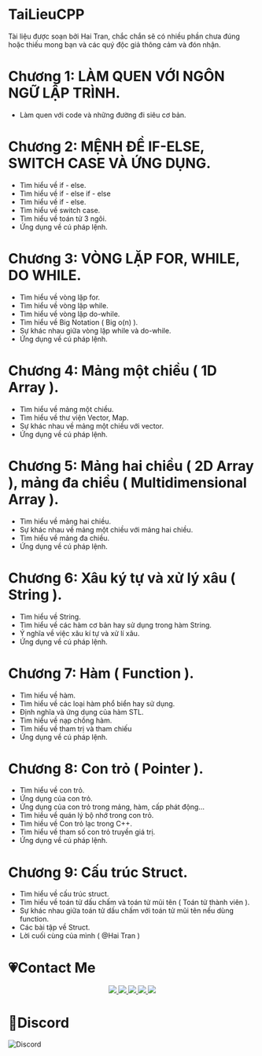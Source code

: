 # TaiLieuCPP
Tài liệu được soạn bởi Hai Tran, chắc chắn sẽ có nhiều phần chưa đúng hoặc thiếu mong bạn và các quý độc giả thông cảm và đón nhận.

# Chương 1: LÀM QUEN VỚI NGÔN NGỮ LẬP TRÌNH.
  - Làm quen với code và những đường đi siêu cơ bản.

# Chương 2: MỆNH ĐỀ IF-ELSE, SWITCH CASE VÀ ỨNG DỤNG.
  - Tìm hiểu về if - else.
  - Tìm hiểu về if - else if - else
  - Tìm hiểu về if - else.
  - Tìm hiểu về switch case.
  - Tìm hiểu về toán tử 3 ngôi.
  - Ứng dụng về cú pháp lệnh.

# Chương 3: VÒNG LẶP FOR, WHILE, DO WHILE.
  - Tìm hiểu về vòng lặp for.
  - Tìm hiểu về vòng lặp while.
  - Tìm hiểu về vòng lặp do-while.
  - Tìm hiểu về Big Notation ( Big o(n) ).
  - Sự khác nhau giữa vòng lặp while và do-while.
  - Ứng dụng về cú pháp lệnh.

# Chương 4: Mảng một chiều ( 1D Array ).
  - Tìm hiểu về mảng một chiều.
  - Tìm hiểu về thư viện Vector, Map.
  - Sự khác nhau về mảng một chiều với vector.
  - Ứng dụng về cú pháp lệnh.

# Chương 5: Mảng hai chiều ( 2D Array ), mảng đa chiều ( Multidimensional Array ).
  - Tìm hiểu về mảng hai chiều.
  - Sự khác nhau về mảng một chiều với mảng hai chiều.
  - Tìm hiểu về mảng đa chiều.
  - Ứng dụng về cú pháp lệnh.

# Chương 6: Xâu ký tự và xử lý xâu ( String ).
  - Tìm hiểu về String.
  - Tìm hiểu về các hàm cơ bản hay sử dụng trong hàm String.
  - Ý nghĩa về việc xâu kí tự và xử lí xâu.
  - Ứng dụng về cú pháp lệnh.

# Chương 7: Hàm ( Function ).
  - Tìm hiểu về hàm.
  - Tìm hiểu về các loại hàm phổ biển hay sử dụng.
  - Định nghĩa và ứng dụng của hàm STL.
  - Tìm hiểu về nạp chồng hàm.
  - Tìm hiểu về tham trị và tham chiếu
  - Ứng dụng về cú pháp lệnh.

# Chương 8: Con trỏ ( Pointer ).
  - Tìm hiểu về con trỏ.
  - Ứng dụng của con trỏ.
  - Ứng dụng của con trỏ trong mảng, hàm, cấp phát động...
  - Tìm hiều về quán lý bộ nhớ trong con trỏ.
  - Tìm hiều về Con trỏ lạc trong C++.
  - Tìm hiểu về tham số con trỏ truyền giá trị.
  - Ứng dụng về cú pháp lệnh.

# Chương 9: Cấu trúc Struct.
  - Tìm hiểu về cấu trúc struct.
  - Tìm hiểu về toán tử dấu chấm và toán tử mũi tên ( Toán tử thành viên ).
  - Sự khác nhau giữa toán tử dấu chấm với toán tử mũi tên nếu dùng function.
  - Các bài tập về Struct.
  - Lời cuối cùng của mình ( @Hai Tran )

# 💗Contact Me
<p align="center">
  <a href="https://www.facebook.com/hanifancy" alt="Facebook">
    <img src="https://img.icons8.com/fluent/48/000000/facebook-new.png" target="_blank" />
  </a> 
  <a href="https://www.instagram.com/kophaihaitran" alt="Instagram">
    <img src="https://img.icons8.com/fluent/48/000000/instagram-new.png"/>
  </a>
  <a href="https://www.behance.net/sogoodtobebad" alt="Behance">
    <img src="https://img.icons8.com/fluent/48/000000/behance.png"/>
  </a>
    <a href="https://www.linkedin.com/in/hanifancy/" alt="Linkedin">
    <img src="https://img.icons8.com/fluent/48/000000/linkedin.png"/>
  </a>
  <a href="https://steamcommunity.com/id/haniicsgo" alt="Steam">
    <img src="https://img.icons8.com/fluent/48/000000/steam.png"/>
  </a> 
</p>

# 🌸Discord
<img src="https://discordapp.com/api/guilds/915174212547797043/widget.png?style=banner4" alt="Discord"/>
